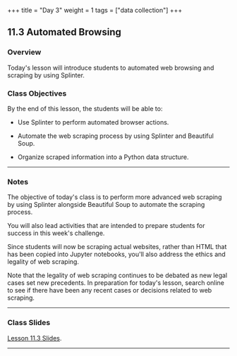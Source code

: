 +++
title = "Day 3"
weight = 1
tags = ["data collection"] 
+++

## 11.3 Automated Browsing

### Overview

Today's lesson will introduce students to automated web browsing and scraping by using Splinter.

### Class Objectives

By the end of this lesson, the students will be able to:

* Use Splinter to perform automated browser actions.

* Automate the web scraping process by using Splinter and Beautiful Soup.

* Organize scraped information into a Python data structure.

---

###  Notes

The objective of today's class is to perform more advanced web scraping by using Splinter alongside Beautiful Soup to automate the scraping process.

You will also lead activities that are intended to prepare students for success in this week's challenge.

Since students will now be scraping actual websites, rather than HTML that has been copied into Jupyter notebooks, you'll also address the ethics and legality of web scraping.

Note that the legality of web scraping continues to be debated as new legal cases set new precedents. In preparation for today's lesson, search online to see if there have been any recent cases or decisions related to web scraping.

---

### Class Slides

 [Lesson 11.3 Slides](https://docs.google.com/presentation/d/1BoizdfV6I0gXc5muclfZdiYbtqUrAMZYb2fuTF_Uep0/edit?usp=sharing).

---
